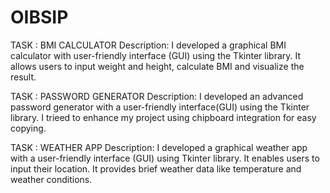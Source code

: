 # OIBSIP
TASK : BMI CALCULATOR
 Description: I developed a graphical BMI calculator with user-friendly interface (GUI) using the Tkinter library. It allows users to input weight and height, calculate BMI and 
 visualize the result.
 
TASK : PASSWORD GENERATOR 
 Description: I developed an advanced password generator with a user-friendly interface(GUI) using the Tkinter library. I trieed to enhance my project using chipboard integration for 
 easy copying.
 
TASK : WEATHER APP
 Description: I developed a graphical weather app with a user-friendly interface (GUI) using Tkinter library. It enables users to input their location. It provides brief weather data 
 like temperature and weather conditions.
